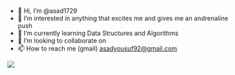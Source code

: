 - 👋 Hi, I’m @asad1729
- 👀 I’m interested in anything that excites me and gives me an andrenaline push
- 🌱 I’m currently learning Data Structures and Algorithms
- 💞️ I’m looking to collaborate on 
- 📫 How to reach me (gmail) asadyousuf92@gmail.com

<!---
asad1729/asad1729 is a ✨ special ✨ repository because its `README.md` (this file) appears on your GitHub profile.
You can click the Preview link to take a look at your changes.
--->

<p><img align="center" src="https://github-readme-stats.vercel.app/api?username=asad1729&&show_icons=true&title_color=ffffff&icon_color=bb2acf&text_color=daf7dc&bg_color=151515"/>
